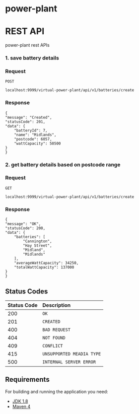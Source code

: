 # power-plant

# REST API

power-plant rest APIs

### 1. save battery details

### Request

`POST`

    localhost:9999/virtual-power-plant/api/v1/batteries/create

### Response

    {
    "message": "Created",
    "statusCode": 201,
    "data": {
        "batteryId": 7,
        "name": "Midlands",
        "postcode": 6057,
        "wattCapacity": 50500
    }
    }

### 2. get battery details based on postcode range

### Request

`GET`

    localhost:9999/virtual-power-plant/api/v1/batteries/create

### Response

    {
    "message": "OK",
    "statusCode": 200,
    "data": {
        "batteries": [
            "Cannington",
            "Hay Street",
            "Midland",
            "Midlands"
        ],
        "averageWattCapacity": 34250,
        "totalWattCapacity": 137000
    }
    }




## Status Codes

| Status Code | Description               |
|:------------|:--------------------------|
| 200         | `OK`                      |
| 201         | `CREATED`                 |
| 400         | `BAD REQUEST`             |
| 404         | `NOT FOUND`               |
| 409         | `CONFLICT`                |
| 415         | `UNSUPPORTED MEADIA TYPE` |
| 500         | `INTERNAL SERVER ERROR`   |


## Requirements

For building and running the application you need:

- [JDK 1.8](http://www.oracle.com/technetwork/java/javase/downloads/jdk8-downloads-2133151.html)
- [Maven 4](https://maven.apache.org)
